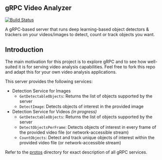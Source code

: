 gRPC Video Analyzer
-------------------
[![Build Status](https://travis-ci.com/vishnu-muthiah/grpc-video-analyser.svg?branch=main)](https://travis-ci.com/vishnu-muthiah/grpc-video-analyser)

A gRPC-based server that runs deep learning-based object detectors & trackers on your
videos/images to detect, count or track objects you want.

## Introduction

The main motivation for this project is to explore gRPC and to see how well-suited 
it is for serving video analysis capabilities. Feel free to fork this repo and adapt
this for your own video analysis applications.

This server provides the following services:
- Detection Service for Images
    - `GetDetectableObjects`: Returns the list of objects supported by the server
    - `DetectImage`: Detects objects of interest in the provided image
- Detection Service for Videos _(in progress)_
    - `GetDetectableObjects`: Returns the list of objects supported by the server
    - `DetectObjectsPerFrame`: Detects objects of interest in every frame of the provided video file (or network-accessible stream)
    - `CountObjects`: Detect and track unique objects of interest within the provided video file (or network-accessible stream)

Refer to the [protos](protos) directory for exact description of all gRPC services.
